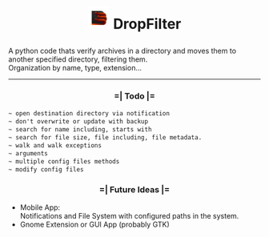 # <p align="center"><img src="https://github.com/Zvorky/DropFilter/blob/main/DropFilter_icon.svg" width="44" height="44"> DropFilter</p>
A python code thats verify archives in a directory and moves them to another specified directory, filtering them.  
Organization by name, type, extension...

----
### <p align="center">=| Todo |=</p>  
	~ open destination directory via notification  
	~ don't overwrite or update with backup  
	~ search for name including, starts with  
	~ search for file size, file including, file metadata.  
	~ walk and walk exceptions  
	~ arguments  
	~ multiple config files methods  
	~ modify config files  

### <p align="center">=| Future Ideas |=</p>
- Mobile App:  
Notifications and File System with configured paths in the system.  
- Gnome Extension or GUI App (probably GTK)  
